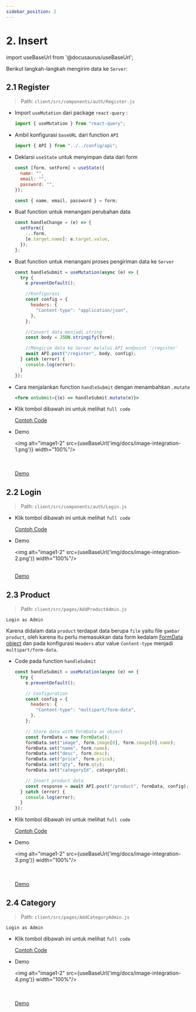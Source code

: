 ```yaml
---
sidebar_position: 2
---
```


# 2. Insert

import useBaseUrl from '@docusaurus/useBaseUrl';

Berikut langkah-langkah mengirim data ke `Server`:

## 2.1 Register

> Path: `client/src/components/auth/Register.js`

- Import `useMutation` dari package `react-query` :

  ```js
  import { useMutation } from "react-query";
  ```

- Ambil konfigurasi `baseURL` dari function `API`

  ```js
  import { API } from "../../config/api";
  ```

- Deklarsi `useState` untuk menyimpan data dari form

  ```js {1-5,7}
  const [form, setForm] = useState({
    name: "",
    email: "",
    password: "",
  });

  const { name, email, password } = form;
  ```

- Buat function untuk menangani perubahan data

  ```js
  const handleChange = (e) => {
    setForm({
      ...form,
      [e.target.name]: e.target.value,
    });
  };
  ```

- Buat function untuk menangani proses pengiriman data ke `Server`

  ```js
  const handleSubmit = useMutation(async (e) => {
    try {
      e.preventDefault();

      //Konfigurasi
      const config = {
        headers: {
          "Content-type": "application/json",
        },
      };

      //Convert data menjadi string
      const body = JSON.stringify(form);

      //Mengirim data ke Server melalui API endpoint '/register'
      await API.post("/register", body, config);
    } catch (error) {
      console.log(error);
    }
  });
  ```

- Cara menjalankan function `handleSubmit` dengan menambahkan `.mutate`

  ```jsx
  <form onSubmit={(e) => handleSubmit.mutate(e)}>
  ```

- Klik tombol dibawah ini untuk melihat `full code`

    <a class="btn-example-code" href="https://github.com/demo-dumbways/ebook-code-results-stage-2-integration-frontend/blob/main/src/components/auth/Register.js">
    Contoh Code
    </a>

- Demo

  <img alt="image1-2" src={useBaseUrl('img/docs/image-integration-1.png')} width="100%"/>

  <br />
  <br />

    <a class="btn-demo" href="https://ebook-code-results-stage-2-integration-frontend-ruby.vercel.app/auth">
    Demo
    </a>

## 2.2 Login

> Path: `client/src/components/auth/Login.js`

- Klik tombol dibawah ini untuk melihat `full code`

    <a class="btn-example-code" href="https://github.com/demo-dumbways/ebook-code-results-stage-2-integration-frontend/blob/main/src/components/auth/Login.js">
    Contoh Code
    </a>

- Demo

  <img alt="image1-2" src={useBaseUrl('img/docs/image-integration-2.png')} width="100%"/>
  <br />
  <br />

    <a class="btn-demo" href="https://ebook-code-results-stage-2-integration-frontend-ruby.vercel.app/auth">
    Demo
    </a>

## 2.3 Product

> Path: `client/src/pages/AddProductAdmin.js`

`Login as Admin`

Karena didalam data `product` terdapat data berupa `file` yaitu file `gambar product`, oleh karena itu perlu memasukkan data form kedalam [FormData object](https://developer.mozilla.org/en-US/docs/Web/API/FormData/Using_FormData_Objects) dan pada konfigurasi `Headers` atur value `Content-type` menjadi `multipart/form-data`.

- Code pada function `handleSubmit`

  ```js {6-10,13-19,22}
  const handleSubmit = useMutation(async (e) => {
    try {
      e.preventDefault();

      // Configuration
      const config = {
        headers: {
          "Content-type": "multipart/form-data",
        },
      };

      // Store data with FormData as object
      const formData = new FormData();
      formData.set("image", form.image[0], form.image[0].name);
      formData.set("name", form.name);
      formData.set("desc", form.desc);
      formData.set("price", form.price);
      formData.set("qty", form.qty);
      formData.set("categoryId", categoryId);

      // Insert product data
      const response = await API.post("/product", formData, config);
    } catch (error) {
      console.log(error);
    }
  });
  ```

- Klik tombol dibawah ini untuk melihat `full code`

    <a class="btn-example-code" href="https://github.com/demo-dumbways/ebook-code-results-stage-2-integration-frontend/blob/main/src/pages/AddProductAdmin.js">
    Contoh Code
    </a>

- Demo

  <img alt="image1-2" src={useBaseUrl('img/docs/image-integration-3.png')} width="100%"/>

    <br />
  <br />

    <a class="btn-demo" href="https://ebook-code-results-stage-2-integration-frontend-ruby.vercel.app/add-product">
    Demo
    </a>

## 2.4 Category

> Path: `client/src/pages/AddCategoryAdmin.js`

`Login as Admin`

- Klik tombol dibawah ini untuk melihat `full code`

    <a class="btn-example-code" href="https://github.com/demo-dumbways/ebook-code-results-stage-2-integration-frontend/blob/main/src/pages/AddCategoryAdmin.js">
    Contoh Code
    </a>

- Demo

  <img alt="image1-2" src={useBaseUrl('img/docs/image-integration-4.png')} width="100%"/>

    <br />
    <br />

    <a class="btn-demo" href="https://ebook-code-results-stage-2-integration-frontend-ruby.vercel.app/add-product">
    Demo
    </a>
